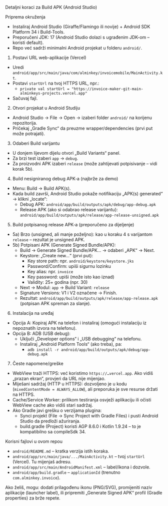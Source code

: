 Detaljni koraci za Build APK (Android Studio)

Priprema okruženja
- Instaliraj Android Studio (Giraffe/Flamingo ili novije) + Android SDK Platform 34 i Build-Tools.
- Preporučeni JDK: 17 (Android Studio dolazi s ugrađenim JDK-om – koristi default).
- Repo već sadrži minimalni Android projekat u folderu `android/`.

1) Postavi URL web-aplikacije (Vercel)
- Uredi `android/app/src/main/java/com/alminkey/invoicemobile/MainActivity.kt`.
- Postavi `startUrl` na tvoj HTTPS URL, npr.:
  - `private val startUrl = "https://invoice-maker-git-main-alminkeys-projects.vercel.app"`
- Sačuvaj fajl.

2) Otvori projekat u Android Studiju
- Android Studio → File → Open → izaberi folder `android/` na korijenu repozitorija.
- Pričekaj „Gradle Sync“ da preuzme wrapper/dependencies (prvi put može potrajati).

3) Odaberi Build varijantu
- U donjem lijevom dijelu otvori „Build Variants“ panel.
- Za brzi test izaberi `app` → `debug`.
- Za proizvodni APK izaberi `release` (može zahtijevati potpisivanje – vidi korak 5b).

4) Build nesigniranog debug APK‑a (najbrže za demo)
- Menu: Build → Build APK(s).
- Kada build završi, Android Studio pokaže notifikaciju „APK(s) generated“ → klikni „locate“:
  - Debug APK: `android/app/build/outputs/apk/debug/app-debug.apk`
  - Release APK (ako si odabrao release varijantu): `android/app/build/outputs/apk/release/app-release-unsigned.apk`

5) Build potpisanog release APK‑a (preporučeno za dijeljenje)
- 5a) Brzo (unsigned, ali manje poželjno): kao u koraku 4 s varijantom `release` – rezultat je unsigned APK.
- 5b) Potpisani APK (Generate Signed Bundle/APK):
  - Build → Generate Signed Bundle/APK… → odaberi „APK“ → Next.
  - Keystore: „Create new…“ (prvi put):
    - Key store path: npr. `android/keystore/keystore.jks`
    - Password/Confirm: upiši sigurnu lozinku
    - Key alias: npr. `invoice`
    - Key password: upiši (može isto kao iznad)
    - Validity: 25+ godina (npr. 30)
  - Next → Modul: `app` → Build Variant: `release`
  - Signature Versions: V1 i V2 označene → Finish.
  - Rezultat: `android/app/build/outputs/apk/release/app-release.apk` (potpisan APK spreman za slanje).

6) Instalacija na uređaj
- Opcija A: Kopiraj APK na telefon i instaliraj (omogući instalaciju iz nepoznatih izvora na telefonu).
- Opcija B: ADB (USB debug):
  - Uključi „Developer options“ i „USB debugging“ na telefonu.
  - Instaliraj „Android Platform Tools“ (ako treba), pa:
    - `adb install -r android/app/build/outputs/apk/debug/app-debug.apk`

7) Česte napomene/greške
- WebView traži HTTPS: već koristimo `https://…vercel.app`. Ako vidiš „prazan ekran“, provjeri da URL nije mijenjao.
- Miješani sadržaj (HTTP u HTTPS): dozvoljeno je u kodu (`mixedContentMode = ALWAYS_ALLOW`), ali preporuka je sve resurse držati na HTTPS.
- Cache/Service Worker: prilikom testiranja osvježi aplikaciju ili očisti WebView cache ako vidiš stari sadržaj.
- Ako Gradle javi grešku o verzijama plugina:
  - Synci projekt (File → Sync Project with Gradle Files) i pusti Android Studio da predloži ažuriranja.
  - build.gradle (Project) koristi AGP 8.6.0 i Kotlin 1.9.24 – to je kompatibilno sa compileSdk 34.

Korisni fajlovi u ovom repou
- `android/README.md` – kratka verzija istih koraka.
- `android/app/src/main/java/.../MainActivity.kt` – tvoj `startUrl` (Vercel). Tu mijenjaš adresu.
- `android/app/src/main/AndroidManifest.xml` – label/ikona i dozvole.
- `android/app/build.gradle` – `applicationId` (trenutno `com.alminkey.invoice`).

Ako želiš, mogu: dodati prilagođenu ikonu (PNG/SVG), promijeniti naziv aplikacije (launcher label), ili pripremiti „Generate Signed APK“ profil (Gradle properties) za brže repete.

